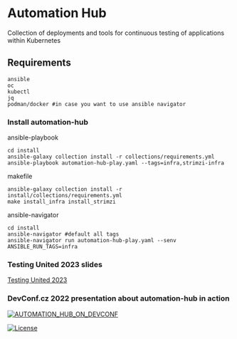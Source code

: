 # Automation Hub
Collection of deployments and tools for continuous testing of applications within Kubernetes

## Requirements
```
ansible
oc
kubectl
jq
podman/docker #in case you want to use ansible navigator
```

### Install automation-hub
ansible-playbook
```
cd install
ansible-galaxy collection install -r collections/requirements.yml
ansible-playbook automation-hub-play.yaml --tags=infra,strimzi-infra
```

makefile
```
ansible-galaxy collection install -r install/collections/requirements.yml
make install_infra install_strimzi 
```

ansible-navigator
```
cd install
ansible-navigator #default all tags
ansible-navigator run automation-hub-play.yaml --senv ANSIBLE_RUN_TAGS=infra
```

### Testing United 2023 slides
[Testing United 2023](https://docs.google.com/presentation/d/1E2mBTQfsJybLtWnGRRpw-Xw5dohwRjXtsXgPq0_wpwk/edit?usp=sharing)

### DevConf.cz 2022 presentation about automation-hub in action
[![AUTOMATION_HUB_ON_DEVCONF](https://img.youtube.com/vi/oLAYig0zQgw/0.jpg)](https://www.youtube.com/watch?v=oLAYig0zQgw)

[![License](https://img.shields.io/badge/License-Apache%202.0-blue.svg)](https://opensource.org/licenses/Apache-2.0)
